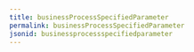 ```yaml
---
title: businessProcessSpecifiedParameter
permalink: businessProcessSpecifiedParameter
jsonid: businessprocessspecifiedparameter
---
```


